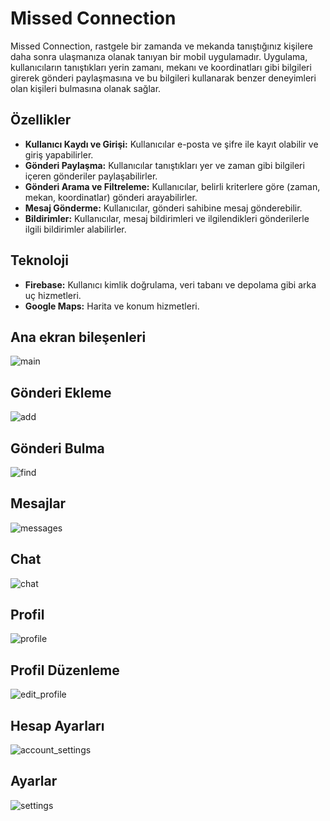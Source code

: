 # Missed Connection

Missed Connection, rastgele bir zamanda ve mekanda tanıştığınız kişilere daha sonra ulaşmanıza olanak tanıyan bir mobil uygulamadır. Uygulama, kullanıcıların tanıştıkları yerin zamanı, mekanı ve koordinatları gibi bilgileri girerek gönderi paylaşmasına ve bu bilgileri kullanarak benzer deneyimleri olan kişileri bulmasına olanak sağlar.

## Özellikler

- **Kullanıcı Kaydı ve Girişi:** Kullanıcılar e-posta ve şifre ile kayıt olabilir ve giriş yapabilirler.
- **Gönderi Paylaşma:** Kullanıcılar tanıştıkları yer ve zaman gibi bilgileri içeren gönderiler paylaşabilirler.
- **Gönderi Arama ve Filtreleme:** Kullanıcılar, belirli kriterlere göre (zaman, mekan, koordinatlar) gönderi arayabilirler.
- **Mesaj Gönderme:** Kullanıcılar, gönderi sahibine mesaj gönderebilir.
- **Bildirimler:** Kullanıcılar, mesaj bildirimleri ve ilgilendikleri gönderilerle ilgili bildirimler alabilirler.

## Teknoloji

- **Firebase:** Kullanıcı kimlik doğrulama, veri tabanı ve depolama gibi arka uç hizmetleri.
- **Google Maps:** Harita ve konum hizmetleri.


  
## Ana ekran bileşenleri
![main](https://github.com/volkancicek20/MissedConnection/assets/45761307/45daf42e-66f8-4af9-a56b-66572c2096a4)

## Gönderi Ekleme
![add](https://github.com/volkancicek20/MissedConnection/assets/45761307/cd27c6fa-f22d-4a5f-84a2-80538ef336ea)

## Gönderi Bulma
![find](https://github.com/volkancicek20/MissedConnection/assets/45761307/c035da10-8ca5-4a18-aa1d-55c3be3ec4bd)

## Mesajlar
![messages](https://github.com/volkancicek20/MissedConnection/assets/45761307/4d6fb839-9b5b-4b96-8961-a6f90b3dd77c)

## Chat
![chat](https://github.com/volkancicek20/MissedConnection/assets/45761307/c97185c8-c5ce-40be-bd44-92848d1be03d)

## Profil
![profile](https://github.com/volkancicek20/MissedConnection/assets/45761307/d46f4018-62af-4043-8517-b7643f92269a)

## Profil Düzenleme
![edit_profile](https://github.com/volkancicek20/MissedConnection/assets/45761307/450d7d0f-172d-468f-a1be-de05c18a8b8e)

## Hesap Ayarları
![account_settings](https://github.com/volkancicek20/MissedConnection/assets/45761307/4da08b95-8d22-49ea-b9ed-c4332afc8a8f)

## Ayarlar
![settings](https://github.com/volkancicek20/MissedConnection/assets/45761307/713bf367-ef80-44e6-b22d-2d54310d59f8)

